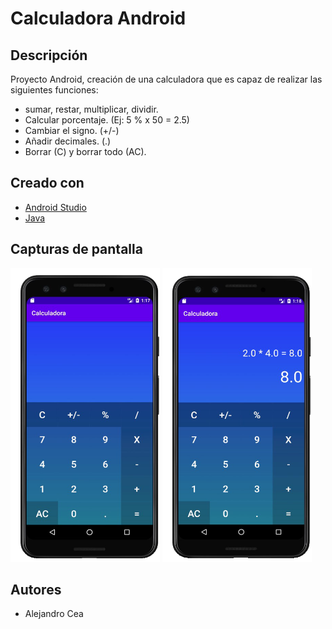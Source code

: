 # Calculadora Android

## Descripción
Proyecto Android, creación de una calculadora que es capaz de realizar las siguientes funciones:
- sumar, restar, multiplicar, dividir.
- Calcular porcentaje. (Ej: 5 % x 50 = 2.5)
- Cambiar el signo. (+/-)
- Añadir decimales. (.)
- Borrar (C) y borrar todo (AC).

## Creado con
- [Android Studio](https://developer.android.com/studio)
- [Java](https://www.java.com/es/download/)

## Capturas de pantalla
<img src="assets/images/Screenshot_1.png" width="239" height="470">

<img src="assets/images/Screenshot_2.png" width="239" height="470">

## Autores
- Alejandro Cea
